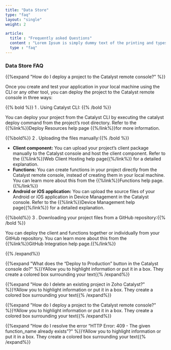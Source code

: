 ```yaml
---
title: "Data Store"
type: "faq"
layout: "single"
weight: 2

article:
  title : "Frequently asked Questions"
  content : "Lorem Ipsum is simply dummy text of the printing and typesetting industry. <br> lorem Ipsum has been the industry’s standard dummy text"
  type : "faq"
---
```


### Data Store FAQ

{{%expand "How do I deploy a project to the Catalyst remote console?" %}}

Once you create and test your application in your local machine using the CLI or any other tool, you can deploy the project to the Catalyst remote console in three ways:

{{% bold %}} 1 . Using Catalyst CLI: {{% /bold %}}

You can deploy your project from the Catalyst CLI by executing the catalyst deploy command from the project’s root directory. Refer to the {{%link%}}Deploy Resources help page {{%/link%}}for more information.

{{%bold%}} 2 . Uploading the files manually:{{% /bold %}}

* **Client component:** You can upload your project’s client package manually to the Catalyst console and host the client component. Refer to the {{%link%}}Web Client Hosting help page{{%/link%}} for a detailed explanation.
* **Functions:** You can create functions in your project directly from the Catalyst remote console, instead of creating them in your local machine. You can learn more about this from the {{%link%}}Functions help page.{{%/link%}}
* **Android or iOS application:** You can upload the source files of your Android or iOS application in Device Management in the Catalyst console. Refer to the {{%link%}}Device Management help page{{%/link%}} for a detailed explanation.

{{%bold%}} 3 . Downloading your project files from a GitHub repository:{{% /bold %}}

You can deploy the client and functions together or individually from your GitHub repository. You can learn more about this from the {{%link%}}GitHub Integration help page.{{%/link%}}

{{% /expand%}}

{{%expand "What does the “Deploy to Production” button in the Catalyst console do?" %}}YAllow you to highlight information or put it in a box. They create a colored box surrounding your text{{% /expand%}}

{{%expand "How do I delete an existing project in Zoho Catalyst?" %}}YAllow you to highlight information or put it in a box. They create a colored box surrounding your text{{% /expand%}}

{{%expand "How do I deploy a project to the Catalyst remote console?" %}}YAllow you to highlight information or put it in a box. They create a colored box surrounding your text{{% /expand%}}

{{%expand "How do I resolve the error “HTTP Error: 409 - The given function_name already exists”?" %}}YAllow you to highlight information or put it in a box. They create a colored box surrounding your text{{% /expand%}}
